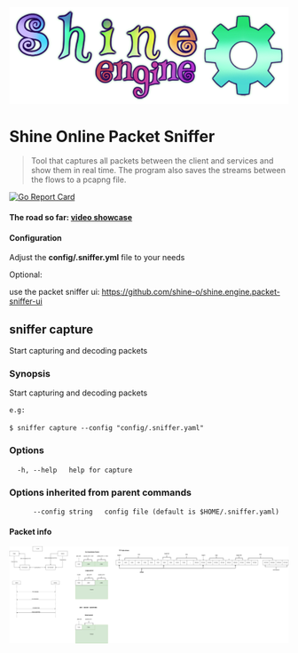 ![](shine.png)
# Shine Online Packet Sniffer

> Tool that captures all packets between the client and services and show them in real time.
> The program also saves the streams between the flows to a pcapng file.
>
 [![Go Report Card](https://goreportcard.com/badge/github.com/shine-o/shine.engine.packet-sniffer)](https://goreportcard.com/report/github.com/shine-o/shine.engine.packet-sniffer)
 
#### The road so far: [video showcase](https://www.youtube.com/watch?v=Y08oHJucHRI)


#### Configuration

Adjust the **config/.sniffer.yml** file to your needs

Optional:

   use the packet sniffer ui: https://github.com/shine-o/shine.engine.packet-sniffer-ui


## sniffer capture

Start capturing and decoding packets

### Synopsis

Start capturing and decoding packets

```
e.g:

$ sniffer capture --config "config/.sniffer.yaml"
```

### Options

```
  -h, --help   help for capture
```

### Options inherited from parent commands

```
      --config string   config file (default is $HOME/.sniffer.yaml)
```


#### Packet info


![](packet-flow-draw.png)